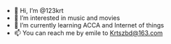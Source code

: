 - 👋 Hi, I’m @123krt
- 👀 I’m interested in music and movies
- 🌱 I’m currently learning ACCA and Internet of things
- 📫 You can reach me by emile to Krtszbd@163.com

<!---
123krt/123krt is a ✨ special ✨ repository because its `README.md` (this file) appears on your GitHub profile.
You can click the Preview link to take a look at your changes.
--->
